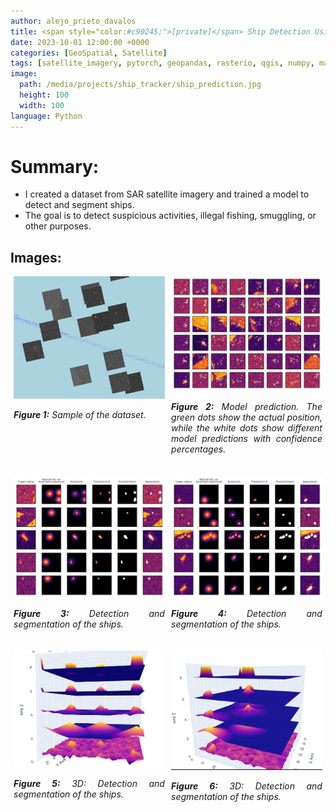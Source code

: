 ```yaml
---
author: alejo_prieto_davalos
title: <span style="color:#c90245;">[private]</span> Ship Detection Using SAR Satellite Imagery
date: 2023-10-01 12:00:00 +0000
categories: [GeoSpatial, Satellite]
tags: [satellite_imagery, pytorch, geopandas, rasterio, qgis, numpy, matplotlib, plotly]
image:
  path: /media/projects/ship_tracker/ship_prediction.jpg
  height: 100
  width: 100
language: Python
---
```


# Summary:
- I created a dataset from SAR satellite imagery and trained a model to detect and segment ships.
- The goal is to detect suspicious activities, illegal fishing, smuggling, or other purposes.

## Images:
<div style="display: flex; flex-wrap: wrap; justify-content: space-around;">

  <!-- SHIPS IN WATER -->
  <div style="flex-basis: 48%; max-width: 300px; margin-bottom: 20px; text-align: justify;">
    <img src="/media/projects/ship_tracker/ships_in_water.jpg" alt="Ships in the water" style="max-width: 300px; width: 100%; height: auto;">
    <p style="width: 100%; max-width: 300px;"><em><b>Figure 1:</b> Sample of the dataset.</em></p>
  </div>

  <!-- PREDICTION -->
  <div style="flex-basis: 48%; max-width: 300px; margin-bottom: 20px; text-align: justify;">
    <img src="/media/projects/ship_tracker/ship_prediction.jpg" alt="Detector Prediction" style="max-width: 300px; width: 100%; height: auto;">
    <p style="width: 100%; max-width: 300px;"><em><b>Figure 2:</b> Model prediction. The green dots show the actual position, while the white dots show different model predictions with confidence percentages.</em></p>
  </div>

</div>

<div style="display: flex; flex-wrap: wrap; justify-content: space-around;">

  <!-- SEGMENTATION -->
  <div style="flex-basis: 48%; max-width: 300px; margin-bottom: 20px; text-align: justify;">
    <img src="/media/projects/ship_tracker/ship_segmentation_1.jpg" alt="Ship Segmentation" style="max-width: 300px; width: 100%; height: auto;">
    <p style="width: 100%; max-width: 300px;"><em><b>Figure 3:</b> Detection and segmentation of the ships.</em></p>
  </div>

  <div style="flex-basis: 48%; max-width: 300px; margin-bottom: 20px; text-align: justify;">
    <img src="/media/projects/ship_tracker/ship_segmentation_2.jpg" alt="Ship Segmentation" style="max-width: 300px; width: 100%; height: auto;">
    <p style="width: 100%; max-width: 300px;"><em><b>Figure 4:</b> Detection and segmentation of the ships.</em></p>
  </div>

  <!-- 3D SEGMENTATION -->
  <div style="flex-basis: 48%; max-width: 300px; margin-bottom: 20px; text-align: justify;">
    <img src="/media/projects/ship_tracker/ship_segmentation_3d_1.jpg" alt="Ship Segmentation with 3D Graph" style="max-width: 300px; width: 100%; height: auto;">
    <p style="width: 100%; max-width: 300px;"><em><b>Figure 5:</b> 3D: Detection and segmentation of the ships.</em></p>
  </div>

  <div style="flex-basis: 48%; max-width: 300px; margin-bottom: 20px; text-align: justify;">
    <img src="/media/projects/ship_tracker/ship_segmentation_3d_2.jpg" alt="Ship Segmentation with 3D Graph" style="max-width: 300px; width: 100%; height: auto;">
    <p style="width: 100%; max-width: 300px;"><em><b>Figure 6:</b> 3D: Detection and segmentation of the ships.</em></p>
  </div>

</div>
